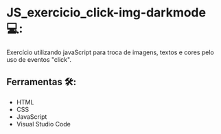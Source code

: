 # JS_exercicio_click-img-darkmode 💻:
Exercício utilizando javaScript para troca de imagens, textos e cores pelo uso de eventos "click".

## Ferramentas 🛠️:
- HTML
- CSS
- JavaScript
- Visual Studio Code
